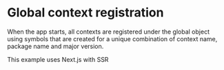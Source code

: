 # Global context registration

When the app starts, all contexts are registered under the global object using symbols that are created for a unique combination of
context name, package name and major version.

This example uses Next.js with SSR